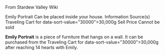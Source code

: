 From Stardew Valley Wiki

Emily Portrait Can be placed inside your house. Information Source(s) Traveling Cart for data-sort-value="30000"&gt;30,000g Sell Price Cannot be sold

**Emily Portrait** is a piece of furniture that hangs on a wall. It can be purchased from the Traveling Cart for data-sort-value="30000"&gt;30,000g after reaching 14 hearts with Emily.